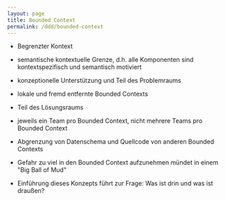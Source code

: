 ```yaml
---
layout: page
title: Bounded Context
permalink: /ddd/bounded-context
---
```


- Begrenzter Kontext
- semantische kontextuelle Grenze, d.h. alle Komponenten sind kontextspezifisch und semantisch motiviert
- konzeptionelle Unterstützung und Teil des Problemraums
- lokale und fremd entfernte Bounded Contexts
- Teil des Lösungsraums
- jeweils ein Team pro Bounded Context, nicht mehrere Teams pro Bounded Context

- Abgrenzung von Datenschema und Quellcode von anderen Bounded Contexts
- Gefahr zu viel in den Bounded Context aufzunehmen mündet in einem "Big Ball of Mud"

- Einführung dieses Konzepts führt zur Frage: Was ist drin und was ist draußen?